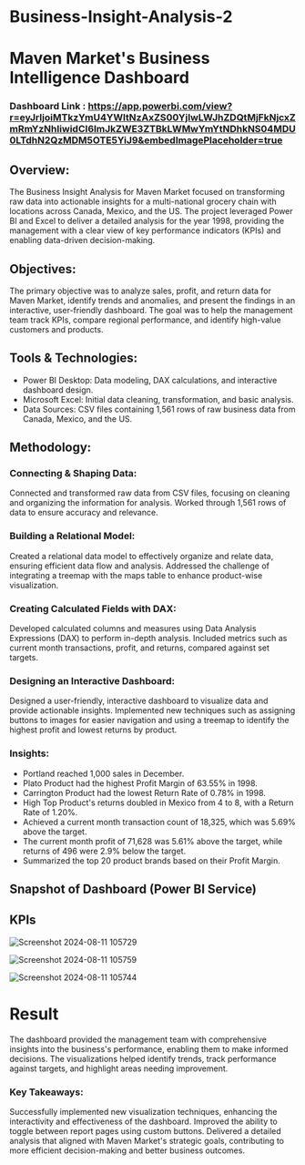 # Business-Insight-Analysis-2

# Maven Market's Business Intelligence Dashboard

### Dashboard Link : https://app.powerbi.com/view?r=eyJrIjoiMTkzYmU4YWItNzAxZS00YjIwLWJhZDQtMjFkNjcxZmRmYzNhIiwidCI6ImJkZWE3ZTBkLWMwYmYtNDhkNS04MDU0LTdhN2QzMDM5OTE5YiJ9&embedImagePlaceholder=true

## Overview:

The Business Insight Analysis for Maven Market focused on transforming raw data into actionable insights for a multi-national grocery chain with locations across Canada, Mexico, and the US. The project leveraged Power BI and Excel to deliver a detailed analysis for the year 1998, providing the management with a clear view of key performance indicators (KPIs) and enabling data-driven decision-making.


## Objectives:

The primary objective was to analyze sales, profit, and return data for Maven Market, identify trends and anomalies, and present the findings in an interactive, user-friendly dashboard. The goal was to help the management team track KPIs, compare regional performance, and identify high-value customers and products.


## Tools & Technologies:

- Power BI Desktop: Data modeling, DAX calculations, and interactive dashboard design.
- Microsoft Excel: Initial data cleaning, transformation, and basic analysis.
- Data Sources: CSV files containing 1,561 rows of raw business data from Canada, Mexico, and the US.

## Methodology:

### Connecting & Shaping Data:

Connected and transformed raw data from CSV files, focusing on cleaning and organizing the information for analysis.
Worked through 1,561 rows of data to ensure accuracy and relevance.


### Building a Relational Model:

Created a relational data model to effectively organize and relate data, ensuring efficient data flow and analysis.
Addressed the challenge of integrating a treemap with the maps table to enhance product-wise visualization.

### Creating Calculated Fields with DAX:

Developed calculated columns and measures using Data Analysis Expressions (DAX) to perform in-depth analysis.
Included metrics such as current month transactions, profit, and returns, compared against set targets.


### Designing an Interactive Dashboard:

Designed a user-friendly, interactive dashboard to visualize data and provide actionable insights.
Implemented new techniques such as assigning buttons to images for easier navigation and using a treemap to identify the highest profit and lowest returns by product.

### Insights:

- Portland reached 1,000 sales in December.
- Plato Product had the highest Profit Margin of 63.55% in 1998.
- Carrington Product had the lowest Return Rate of 0.78% in 1998.
- High Top Product's returns doubled in Mexico from 4 to 8, with a Return Rate of 1.20%.
- Achieved a current month transaction count of 18,325, which was 5.69% above the target.
- The current month profit of 71,628 was 5.61% above the target, while returns of 496 were 2.9% below the target.
- Summarized the top 20 product brands based on their Profit Margin.


## Snapshot of Dashboard (Power BI Service)

## KPIs

![Screenshot 2024-08-11 105729](https://github.com/user-attachments/assets/d6047eee-9f33-46a7-81c2-63c104bd0e4a)

![Screenshot 2024-08-11 105759](https://github.com/user-attachments/assets/93ef7cd5-e742-491e-b9e2-2da204f8e650)

![Screenshot 2024-08-11 105744](https://github.com/user-attachments/assets/fde92d5b-57e1-43a7-8335-a8e83461889a)

# Result

The dashboard provided the management team with comprehensive insights into the business's performance, enabling them to make informed decisions. The visualizations helped identify trends, track performance against targets, and highlight areas needing improvement.


### Key Takeaways:

Successfully implemented new visualization techniques, enhancing the interactivity and effectiveness of the dashboard.
Improved the ability to toggle between report pages using custom buttons.
Delivered a detailed analysis that aligned with Maven Market's strategic goals, contributing to more efficient decision-making and better business outcomes.
